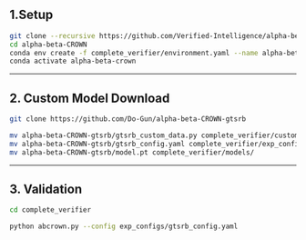 ## 1.Setup

```bash
git clone --recursive https://github.com/Verified-Intelligence/alpha-beta-CROWN.git
cd alpha-beta-CROWN
conda env create -f complete_verifier/environment.yaml --name alpha-beta-crown
conda activate alpha-beta-crown


```
---

## 2. Custom Model Download

```bash
git clone https://github.com/Do-Gun/alpha-beta-CROWN-gtsrb

mv alpha-beta-CROWN-gtsrb/gtsrb_custom_data.py complete_verifier/custom/
mv alpha-beta-CROWN-gtsrb/gtsrb_config.yaml complete_verifier/exp_configs/
mv alpha-beta-CROWN-gtsrb/model.pt complete_verifier/models/
```
---

## 3. Validation
```bash
cd complete_verifier

python abcrown.py --config exp_configs/gtsrb_config.yaml
```
